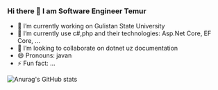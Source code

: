 ### Hi there 👋 I am Software Engineer Temur

- 🔭 I’m currently working on Gulistan State University
- 🌱 I’m currently use c#,php and their technologies: Asp.Net Core, EF Core, ...
- 👯 I’m looking to collaborate on dotnet uz documentation
- 😄 Pronouns: javan
- ⚡ Fun fact: ...

![Anurag's GitHub stats](https://github-readme-stats.vercel.app/api?username=ganiyevtemur1&show_icons=true&theme=radical)

